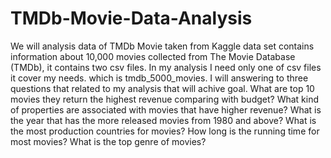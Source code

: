 # TMDb-Movie-Data-Analysis

We will analysis data of TMDb Movie taken from Kaggle data set contains information about 10,000 movies collected from The Movie Database (TMDb), it contains two csv files. In my analysis I need only one of csv files it cover my needs. which is tmdb_5000_movies. I will answering to three questions that related to my analysis that will achive goal.
What are top 10 movies they return the highest revenue comparing with budget?
What kind of properties are associated with movies that have higher revenue?
What is the year that has the more released movies from 1980 and above?
What is the most production countries for movies?
How long is the running time for most movies?
What is the top genre of movies?
